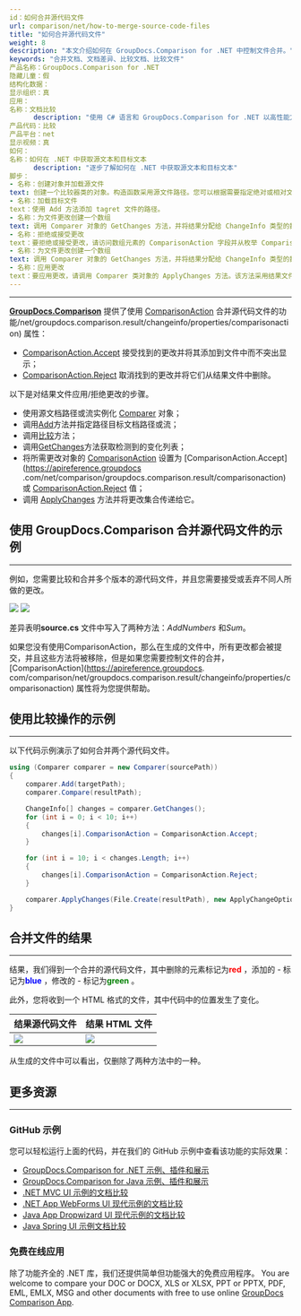 ```yaml
---
id：如何合并源代码文件
url: comparison/net/how-to-merge-source-code-files
title: "如何合并源代码文件"
weight: 8
description: "本文介绍如何在 GroupDocs.Comparison for .NET 中控制文件合并。"
keywords: "合并文档、文档差异、比较文档、比较文件"
产品名称：GroupDocs.Comparison for .NET
隐藏儿童：假
结构化数据：
显示组织：真
应用：
名称：文档比较
      description: "使用 C# 语言和 GroupDocs.Comparison for .NET 以高性能方式本地比较文档"
产品代码：比较
产品平台：net
显示视频：真
如何：
名称：如何在 .NET 中获取源文本和目标文本
      description: "逐步了解如何在 .NET 中获取源文本和目标文本"
脚步：
- 名称：创建对象并加载源文件
text: 创建一个比较器类的对象。构造函数采用源文件路径。您可以根据需要指定绝对或相对文件路径。
- 名称：加载目标文件
text：使用 Add 方法添加 tagret 文件的路径。
- 名称：为文件更改创建一个数组
text: 调用 Comparer 对象的 GetChanges 方法，并将结果分配给 ChangeInfo 类型的数组。
- 名称：拒绝或接受更改
text：要拒绝或接受更改，请访问数组元素的 ComparisonAction 字段并从枚举 ComparisonAction 设置拒绝或接受值。
- 名称：为文件更改创建一个数组
text: 调用 Comparer 对象的 GetChanges 方法，并将结果分配给 ChangeInfo 类型的数组。
- 名称：应用更改
text：要应用更改，请调用 Comparer 类对象的 ApplyChanges 方法。该方法采用结果文件的文件流参数和应包含 ChangeInfo 数组的 ApplyChangeOptions 类的对象。
---
```


***

[**GroupDocs.Comparison**](https://products.groupdocs.com/comparison/net) 提供了使用 [ComparisonAction](https://apireference.groupdocs.com/comparison) 合并源代码文件的功能/net/groupdocs.comparison.result/changeinfo/properties/comparisonaction) 属性：

* [ComparisonAction.Accept](https://apireference.groupdocs.com/comparison/net/groupdocs.comparison.result/comparisonaction) 接受找到的更改并将其添加到文件中而不突出显示；
* [ComparisonAction.Reject](https://apireference.groupdocs.com/comparison/net/groupdocs.comparison.result/comparisonaction) 取消找到的更改并将它们从结果文件中删除。

以下是对结果文件应用/拒绝更改的步骤。

* 使用源文档路径或流实例化 [Comparer](https://apireference.groupdocs.com/net/comparison/groupdocs.comparison/comparer) 对象；
* 调用[Add](https://apireference.groupdocs.com/net/comparison/groupdocs.comparison/comparer/methods/add/index)方法并指定路径目标文档路径或流；
* 调用[比较](https://apireference.groupdocs.com/net/comparison/groupdocs.comparison/comparer/methods/compare/index)方法；
* 调用[GetChanges](https://apireference.groupdocs.com/net/comparison/groupdocs.comparison/comparer/methods/getchanges/index)方法获取检测到的变化列表；
* 将所需更改对象的 [ComparisonAction](https://apireference.groupdocs.com/net/comparison/groupdocs.comparison.result/changeinfo/properties/comparisonaction) 设置为 [ComparisonAction.Accept](https://apireference.groupdocs .com/net/comparison/groupdocs.comparison.result/comparisonaction) 或 [ComparisonAction.Reject](https://apireference.groupdocs.com/net/comparison/groupdocs.comparison.result/comparisonaction) 值；
* 调用 [ApplyChanges](https://apireference.groupdocs.com/net/comparison/groupdocs.comparison/comparer/methods/applychanges/index) 方法并将更改集合传递给它。

## 使用 GroupDocs.Comparison 合并源代码文件的示例

---

例如，您需要比较和合并多个版本的源代码文件，并且您需要接受或丢弃不同人所做的更改。

![](comparison/net/images/how-to-merge-source-code-file-source.png)
![](comparison/net/images/how-to-merge-source-code-file-target.png)

差异表明**source.cs** 文件中写入了两种方法：*AddNumbers* 和*Sum*。

如果您没有使用ComparisonAction，那么在生成的文件中，所有更改都会被提交，并且这些方法将被移除，但是如果您需要控制文件的合并，[ComparisonAction](https://apireference.groupdocs. com/comparison/net/groupdocs.comparison.result/changeinfo/properties/comparisonaction) 属性将为您提供帮助。

## 使用比较操作的示例

---

以下代码示例演示了如何合并两个源代码文件。
```csharp
using (Comparer comparer = new Comparer(sourcePath))
{
    comparer.Add(targetPath);
    comparer.Compare(resultPath);

    ChangeInfo[] changes = comparer.GetChanges();
    for (int i = 0; i < 10; i++)
    {
        changes[i].ComparisonAction = ComparisonAction.Accept;
    }

    for (int i = 10; i < changes.Length; i++)
    {
    	changes[i].ComparisonAction = ComparisonAction.Reject;
    }

    comparer.ApplyChanges(File.Create(resultPath), new ApplyChangeOptions { Changes = changes });
}
```
## 合并文件的结果

---

结果，我们得到一个合并的源代码文件，其中删除的元素标记为<font color="red">**red**</font> ，添加的 - 标记为<font color="blue">**blue**</font> ，修改的 - 标记为<font color="green">**green**</font> 。

此外，您将收到一个 HTML 格式的文件，其中代码中的位置发生了变化。

|结果源代码文件 |结果 HTML 文件 |
| --- | --- |
| ![](比较/net/images/how-to-merge-source-code-file-result-CS.png) | ![](比较/net/images/how-to-merge-source-code-file-result-HTML.png) |

从生成的文件中可以看出，仅删除了两种方法中的一种。

## 更多资源

---

### GitHub 示例
您可以轻松运行上面的代码，并在我们的 GitHub 示例中查看该功能的实际效果：
* [GroupDocs.Comparison for .NET 示例、插件和展示](https://github.com/groupdocs-comparison/GroupDocs.Comparison-for-.NET)
* [GroupDocs.Comparison for Java 示例、插件和展示](https://github.com/groupdocs-comparison/GroupDocs.Comparison-for-Java)
* [.NET MVC UI 示例的文档比较](https://github.com/groupdocs-comparison/GroupDocs.Comparison-for-.NET-MVC)
* [.NET App WebForms UI 现代示例的文档比较](https://github.com/groupdocs-comparison/GroupDocs.Comparison-for-.NET-WebForms)
* [Java App Dropwizard UI 现代示例的文档比较](https://github.com/groupdocs-comparison/GroupDocs.Comparison-for-Java-Dropwizard)
* [Java Spring UI 示例文档比较](https://github.com/groupdocs-comparison/GroupDocs.Comparison-for-Java-Spring)
    

### 免费在线应用
除了功能齐全的 .NET 库，我们还提供简单但功能强大的免费应用程序。
You are welcome to compare your DOC or DOCX, XLS or XLSX, PPT or PPTX, PDF, EML, EMLX, MSG and other documents with free to use online [GroupDocs Comparison App](https://products.groupdocs.app/comparison).
